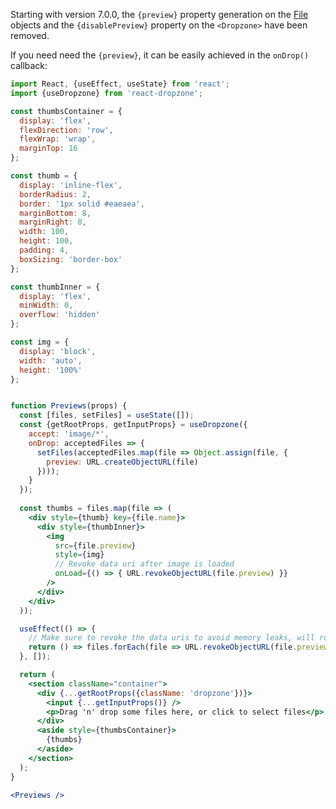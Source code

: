 Starting with version 7.0.0, the `{preview}` property generation on the [File](https://developer.mozilla.org/en-US/docs/Web/API/File) objects and the `{disablePreview}` property on the `<Dropzone>` have been removed.

If you need need the `{preview}`, it can be easily achieved in the `onDrop()` callback:

```jsx harmony
import React, {useEffect, useState} from 'react';
import {useDropzone} from 'react-dropzone';

const thumbsContainer = {
  display: 'flex',
  flexDirection: 'row',
  flexWrap: 'wrap',
  marginTop: 16
};

const thumb = {
  display: 'inline-flex',
  borderRadius: 2,
  border: '1px solid #eaeaea',
  marginBottom: 8,
  marginRight: 8,
  width: 100,
  height: 100,
  padding: 4,
  boxSizing: 'border-box'
};

const thumbInner = {
  display: 'flex',
  minWidth: 0,
  overflow: 'hidden'
};

const img = {
  display: 'block',
  width: 'auto',
  height: '100%'
};


function Previews(props) {
  const [files, setFiles] = useState([]);
  const {getRootProps, getInputProps} = useDropzone({
    accept: 'image/*',
    onDrop: acceptedFiles => {
      setFiles(acceptedFiles.map(file => Object.assign(file, {
        preview: URL.createObjectURL(file)
      })));
    }
  });
  
  const thumbs = files.map(file => (
    <div style={thumb} key={file.name}>
      <div style={thumbInner}>
        <img
          src={file.preview}
          style={img}
          // Revoke data uri after image is loaded
          onLoad={() => { URL.revokeObjectURL(file.preview) }}
        />
      </div>
    </div>
  ));

  useEffect(() => {
    // Make sure to revoke the data uris to avoid memory leaks, will run on unmount
    return () => files.forEach(file => URL.revokeObjectURL(file.preview));
  }, []);

  return (
    <section className="container">
      <div {...getRootProps({className: 'dropzone'})}>
        <input {...getInputProps()} />
        <p>Drag 'n' drop some files here, or click to select files</p>
      </div>
      <aside style={thumbsContainer}>
        {thumbs}
      </aside>
    </section>
  );
}

<Previews />
```
